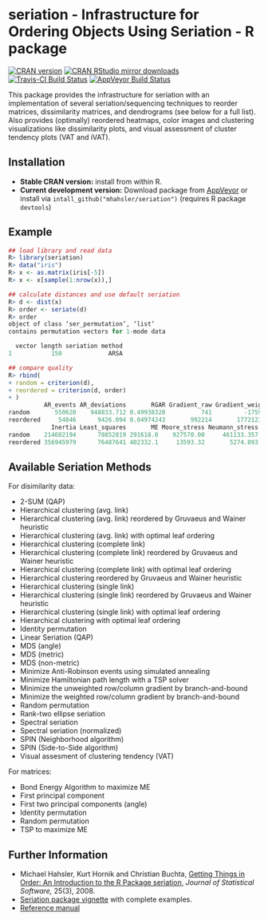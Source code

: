 # seriation - Infrastructure for Ordering Objects Using Seriation - R package

[![CRAN version](http://www.r-pkg.org/badges/version/seriation)](http://cran.r-project.org/web/packages/seriation/index.html)
[![CRAN RStudio mirror downloads](http://cranlogs.r-pkg.org/badges/seriation)](http://cran.r-project.org/web/packages/seriation/index.html)
[![Travis-CI Build Status](https://travis-ci.org/mhahsler/seriation.svg?branch=master)](https://travis-ci.org/mhahsler/seriation)
[![AppVeyor Build Status](https://ci.appveyor.com/api/projects/status/github/mhahsler/seriation?branch=master&svg=true)](https://ci.appveyor.com/project/mhahsler/seriation)

This package provides the infrastructure for seriation 
with an implementation of several
seriation/sequencing techniques to reorder matrices, dissimilarity
matrices, and dendrograms (see below for a full list). Also provides (optimally) reordered heatmaps, 
color images and clustering visualizations like dissimilarity plots, and
visual assessment of cluster tendency plots (VAT and iVAT).

## Installation

* __Stable CRAN version:__ install from within R.
* __Current development version:__ Download package from [AppVeyor](https://ci.appveyor.com/project/mhahsler/seriation/build/artifacts) or install via `intall_github("mhahsler/seriation")` (requires R package `devtools`) 

## Example

```R
## load library and read data
R> library(seriation)
R> data("iris")
R> x <- as.matrix(iris[-5])
R> x <- x[sample(1:nrow(x)),]

## calculate distances and use default seriation
R> d <- dist(x)
R> order <- seriate(d)
R> order
object of class ‘ser_permutation’, ‘list’
contains permutation vectors for 1-mode data

  vector length seriation method
1           150             ARSA

## compare quality
R> rbind(
+ random = criterion(d),
+ reordered = criterion(d, order)
+ )
          AR_events AR_deviations       RGAR Gradient_raw Gradient_weighted Path_length
random       550620    948833.712 0.49938328          741         -1759.954   392.77766
reordered     54846      9426.094 0.04974243       992214       1772123.418    83.95758
            Inertia Least_squares       ME Moore_stress Neumann_stress     2SUM      LS
random    214602194      78852819 291618.0    927570.00     461133.357 29954845 5669489
reordered 356945979      76487641 402332.1     13593.32       5274.093 17810802 4486900
```

## Available Seriation Methods
For disimilarity data:

 *  2-SUM (QAP) 
 *  Hierarchical clustering (avg. link) 
 *  Hierarchical clustering (avg. link) reordered by Gruvaeus and Wainer heuristic 
 *  Hierarchical clustering (avg. link) with optimal leaf ordering 
 *  Hierarchical clustering (complete link) 
 *  Hierarchical clustering (complete link) reordered by Gruvaeus and Wainer heuristic 
 *  Hierarchical clustering (complete link) with optimal leaf ordering 
 *  Hierarchical clustering reordered by Gruvaeus and Wainer heuristic 
 *  Hierarchical clustering (single link) 
 *  Hierarchical clustering (single link) reordered by Gruvaeus and Wainer heuristic 
 *  Hierarchical clustering (single link) with optimal leaf ordering 
 *  Hierarchical clustering with optimal leaf ordering 
 *  Identity permutation 
 *  Linear Seriation (QAP) 
 *  MDS (angle) 
 *  MDS (metric) 
 *  MDS (non-metric) 
 *  Minimize Anti-Robinson events using simulated annealing 
 *  Minimize Hamiltonian path length with a TSP solver 
 *  Minimize the unweighted row/column gradient by branch-and-bound 
 *  Minimize the weighted row/column gradient by branch-and-bound 
 *  Random permutation 
 *  Rank-two ellipse seriation 
 *  Spectral seriation 
 *  Spectral seriation (normalized) 
 *  SPIN (Neighborhood algorithm) 
 *  SPIN (Side-to-Side algorithm) 
 *  Visual assesment of clustering tendency (VAT) 

For matrices:

 *  Bond Energy Algorithm to maximize ME 
 *  First principal component 
 *  First two principal components (angle) 
 *  Identity permutation 
 *  Random permutation 
 *  TSP to maximize ME 

## Further Information

* Michael Hahsler, Kurt Hornik and Christian Buchta, [Getting Things in Order: An Introduction to the R Package seriation,](http://dx.doi.org/10.18637/jss.v025.i03) _Journal of Statistical Software,_ 25(3), 2008.
* [Seriation package vignette](http://cran.r-project.org/web/packages/seriation/vignettes/seriation.pdf) with complete examples.
* [Reference manual](http://cran.r-project.org/web/packages/seriation/seriation.pdf)


